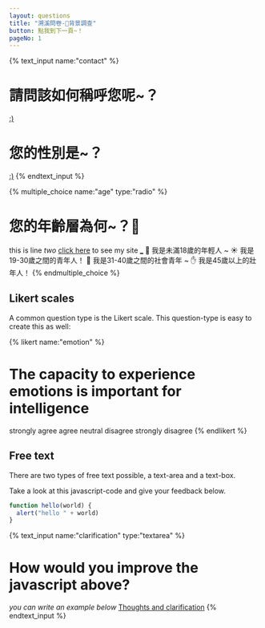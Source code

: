 ```yaml
---
layout: questions
title: "溯溪問卷-📝背景調查"
button: 點我到下一頁~！
pageNo: 1
---
```


<!-- ![Handshake image](https://cdn-icons-png.flaticon.com/512/786/786660.png) -->

{% text_input name:"contact" %}
# 請問該如何稱呼您呢~？
[:)](name)
# 您的性別是~？
[:)](gender)
{% endtext_input %}

{% multiple_choice name:"age" type:"radio" %}
# 您的年齡層為何~？🤔
this is line _two_ [click here](www.example.com) to see my site
[_](ageans_00_18) 🌱 我是未滿18歲的年輕人 ~
[](ageans_19_30) ☀️ 我是19-30歲之間的青年人！
[](ageans_31_40) 💪 我是31-40歲之間的社會青年 ~
[](ageans_45_oo) ✋ 我是45歲以上的壯年人！
{% endmultiple_choice %}

## Likert scales
A common question type is the Likert scale. This question-type is easy to create this as well:

{% likert name:"emotion" %}
# The capacity to experience emotions is important for intelligence
[](str_agree) strongly agree
[](agree) agree
[](neutral) neutral
[](disagree) disagree
[](str_disagree) strongly disagree
{% endlikert %}

## Free text
There are two types of free text possible, a text-area and a text-box.

Take a look at this javascript-code and give your feedback below.

```javascript
function hello(world) {
  alert("hello " + world)
}
```

{% text_input name:"clarification" type:"textarea" %}
# How would you improve the javascript above?
_you can write an example below_
[Thoughts and clarification](clarification)
{% endtext_input %}

